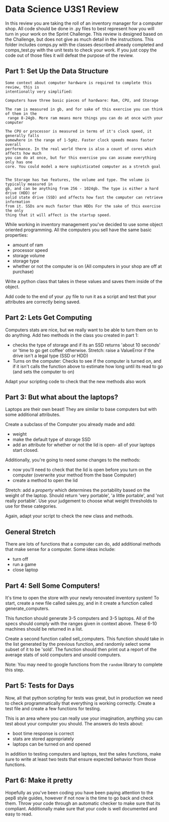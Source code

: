 # Data Science U3S1 Review

In this review you are taking the roll of an inventory manager for a computer shop. All code should be done in .py files to best represent how you will turn in your work on the Sprint Challenge. This review is designed based on the Challenge, but does not give as much detail in the instructions.  This folder includes comps.py with the classes described already completed and comps_test.py with the unit tests to check your work. If you just copy the code out of those files it will defeat the purpose of the review.

## Part 1: Set Up the Data Structure

```
Some context about computer hardware is required to complete this review, this is
intentionally very simplified:

Computers have three basic pieces of hardware: Ram, CPU, and Storage

The ram is measured in gb, and for sake of this exercise you can think of them in the
 range 8-24gb. More ram means more things you can do at once with your computer

The CPU or processor is measured in terms of it's clock speed, it generally falls
somewhere in the range of 1-5gHz. Faster clock speeds means faster overall
performance. In the real world there is also a count of cores which affects how much
you can do at once, but for this exercise you can assume everything only has one
core. You could model a more sophisticated computer as a stretch goal


The Storage has two features, the volume and type. The volume is typically measured in
gb, and can be anything from 256 - 1024gb. The type is either a hard drive (HDD) or
solid state drive (SSD) and affects how fast the computer can retrieve information
from it. SSDs are much faster than HDDs For the sake of this exercise the only
thing that it will affect is the startup speed.
```

While working in inventory management you've decided to use some object oriented programming. All the computers you sell have the same basic properties:
- amount of ram
- processor speed
- storage volume
- storage type
- whether or not the computer is on (All computers in your shop are off at purchase)

Write a python class that takes in these values and saves them inside of the object.

Add code to the end of your .py file to run it as a script and test that your attributes are correctly being saved.

## Part 2: Lets Get Computing

Computers stats are nice, but we really want to be able to turn them on to do anything. Add two methods in the class you created in part 1:
- checks the type of storage and if its an SSD returns 'about 10 seconds' or 'time to go get coffee' otherwise. Stretch: raise a ValueError if the drive isn't a legal type (SSD or HDD)
- Turns on the computer: Checks to see if the computer is turned on, and if it isn't calls the function above to estimate how long until its read to go (and sets the computer to on)

Adapt your scripting code to check that the new methods also work

## Part 3: But what about the laptops?

Laptops are their own beast! They are similar to base computers but with some additional attributes.

Create a subclass of the Computer you already made and add:
- weight
- make the default type of storage SSD
- add an attribute for whether or not the lid is open- all of your laptops start closed.

Additionally, you're going to need some changes to the methods:
- now you'll need to check that the lid is open before you turn on the computer (overwrite your method from the base Computer)
- create a method to open the lid

Stretch: add a *property* which determines the portability based on the weight of the laptop. Should return 'very portable', 'a little portable', and 'not really portable'. Use your judgement to choose what weight thresholds to use for these categories.


Again, adapt your script to check the new class and methods.

## General Stretch
There are lots of functions that a computer can do, add additional methods that make sense for a computer. Some ideas include:
- turn off
- run a game
- close laptop

## Part 4: Sell Some Computers!
It's time to open the store with your newly renovated inventory system! To start, create a new file called sales.py, and in it create a function called generate_computers.


This function should generate 3-5 computers and 3-5 laptops. All of the specs should comply with the ranges given in context above. These 6-10 machines should be returned in a list.


Create a second function called sell_computers. This function should take in the list generated by the previous function, and randomly select some subset of it to be 'sold'. The function should then print out a report of the average stats of sold computers and unsold computers.

Note: You may need to google functions from the `random` library to complete this step.


## Part 5: Tests for Days
Now, all that python scripting for tests was great, but in production we need to check programmatically that everything is working correctly. Create a test file and create a few functions for testing.

This is an area where you can really use your imagination, anything you can test about your computer you should. The answers do tests about:
- boot time response is correct
- stats are stored appropriately
- laptops can be turned on and opened

In addition to testing computers and laptops, test the sales functions, make sure to write at least two tests that ensure expected behavior from those functions.

## Part 6: Make it pretty
Hopefully as you've been coding you have been paying attention to the pep8 style guides, however if not now is the time to go back and check them. Throw your code through an automatic checker to make sure that its compliant. Additionally make sure that your code is well documented and easy to read.
